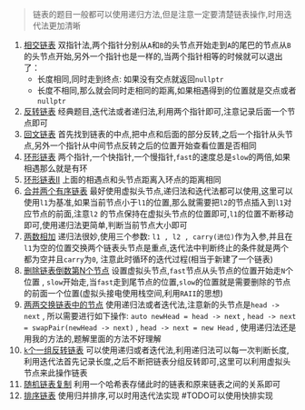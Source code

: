 > 链表的题目一般都可以使用递归方法,但是注意一定要清楚链表操作,时用迭代法更加清晰

1. [相交链表](https://leetcode.cn/problems/intersection-of-two-linked-lists/description/?envType=study-plan-v2&envId=top-100-liked) 双指针法,两个指针分别从`A`和`B`的头节点开始走到`A`的尾巴的节点从`B`的头节点开始,另外一个指针也是一样的,当两个指针相等的时候就可以退出了：
	- 长度相同,同时走到终点: 如果没有交点就返回`nullptr`
	- 长度不相同,那么就会同时走相同的距离,如果相遇得到的位置就是交点或者`nullptr`
2. [反转链表](https://leetcode.cn/problems/reverse-linked-list/description/?envType=study-plan-v2&envId=top-100-liked) 经典题目,迭代法或者递归法,利用两个指针即可,注意记录后面一个节点即可
3. [回文链表](https://leetcode.cn/problems/palindrome-linked-list/?envType=study-plan-v2&envId=top-100-liked) 首先找到链表的中点,把中点和后面的部分反转,之后一个指针从头节点,另外一个指针从中间节点反转之后的位置开始查看位置是否相同
4. [环形链表](https://leetcode.cn/studyplan/top-100-liked) 两个指针,一个快指针,一个慢指针,`fast`的速度总是`slow`的两倍,如果相遇那么就是有环
5. [环形链表II](https://leetcode.cn/problems/linked-list-cycle-ii/?envType=study-plan-v2&envId=top-100-liked) 上面的相遇点和头节点距离入环点的距离相同
6. [合并两个有序链表](https://leetcode.cn/problems/merge-two-sorted-lists/description/?envType=study-plan-v2&envId=top-100-liked) 最好使用虚拟头节点,递归法和迭代法都可以使用,这里可以使用`l1`为基准,如果当前节点小于`l1`的位置,那么就需要把`l2`的节点插入到`l1`对应节点的前面,注意`l2` 的节点保持在虚拟头节点的位置即可,`l1`的位置不断移动即可,使用递归法更简单,判断当前节点大小即可
7. [两数相加](https://leetcode.cn/problems/add-two-numbers/description/?envType=study-plan-v2&envId=top-100-liked) 递归法很妙,使用三个参数: `l1 , l2 , carry(进位)`作为入参,并且在`l1`为空的位置交换两个链表头节点是重点,迭代法中判断终止的条件就是两个都为空并且`carry`为`0`, 注意此时循环的迭代过程(相当于新建了一个链表)
8. [删除链表倒数第N个节点](https://leetcode.cn/problems/remove-nth-node-from-end-of-list/description/?envType=study-plan-v2&envId=top-100-liked) 设置虚拟头节点,`fast`节点从头节点的位置开始走`N`个位置 , `slow`开始走,当`fast`走到尾节点的位置,`slow`的位置就是需要删除的节点的前面一个位置(虚拟头接电使用栈空间,利用`RAII`的思想)
9.  [两两交换链表中的节点](https://leetcode.cn/problems/swap-nodes-in-pairs/description/?envType=study-plan-v2&envId=top-100-liked) 使用递归法或者迭代法,注意新的头节点是`head -> next` , 所以需要进行如下操作: `auto newHead = head -> next` , `head -> next = swapPair(newHead -> next)` , `head -> next = new Head` , 使用递归法还是用我的方法的,题解里面的方法不好理解
10. [`k`个一组反转链表](https://leetcode.cn/problems/reverse-nodes-in-k-group/?envType=study-plan-v2&envId=top-100-liked) 可以使用递归或者迭代法,利用递归法可以每一次判断长度,利用迭代法首先记录长度,之后不断把链表分组反转即可,这里可以利用虚拟头节点来此操作链表
11. [随机链表复制](https://leetcode.cn/problems/copy-list-with-random-pointer/?envType=study-plan-v2&envId=top-100-liked) 利用一个哈希表存储此时的链表和原来链表之间的关系即可
12. [排序链表](https://leetcode.cn/problems/sort-list/?envType=study-plan-v2&envId=top-100-liked) 使用归并排序,可以时用迭代法实现 #TODO可以使用快排实现
